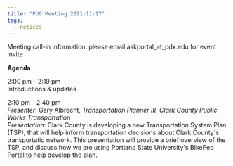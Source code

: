 ```yaml
---
title: "PUG Meeting 2021-11-17"
tags:
  - notices
---
```


Meeting call-in information: please email askportal_at_pdx.edu for event invite  

**Agenda**  

2:00 pm - 2:10 pm  
Introductions & updates  

2:10 pm - 2:40 pm  
_Presenter_: Gary Albrecht, _Transportation Planner III_, _Clark County Public Works Transportation_   
_Presentation_: Clark County is developing a new Transportation System Plan (TSP), that will help inform transportation decisions about Clark County's transportatio network. This presentation will provide a brief overview of the TSP, and discuss how we are using Portland State University's BikePed Portal to help develop the plan.  
